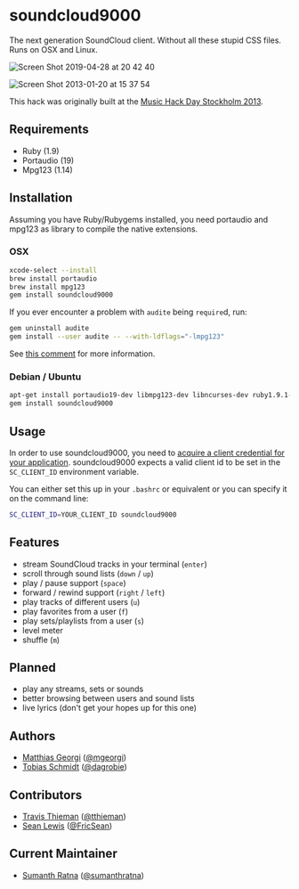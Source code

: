 # soundcloud9000

The next generation SoundCloud client. Without all these stupid CSS files. Runs on OSX and Linux.

![Screen Shot 2019-04-28 at 20 42 40](https://user-images.githubusercontent.com/31281983/56872460-74dd2780-69f7-11e9-9d7e-247757a9a6fd.png)

![Screen Shot 2013-01-20 at 15 37 54](https://f.cloud.github.com/assets/3432/81281/06b05df4-630f-11e2-8b55-7f3c18126831.png)

This hack was originally built at the [Music Hack Day Stockholm 2013](http://stockholm.musichackday.org/2013).

## Requirements

- Ruby (1.9)
- Portaudio (19)
- Mpg123 (1.14)

## Installation

Assuming you have Ruby/Rubygems installed, you need portaudio and mpg123 as
library to compile the native extensions.

### OSX

```bash
xcode-select --install
brew install portaudio
brew install mpg123
gem install soundcloud9000
```

If you ever encounter a problem with `audite` being `require`d, run:

```bash
gem uninstall audite
gem install --user audite -- --with-ldflags="-lmpg123"
```

See [this comment](https://github.com/grobie/soundcloud2000/issues/96#issuecomment-341915328) for more information.

### Debian / Ubuntu

```bash
apt-get install portaudio19-dev libmpg123-dev libncurses-dev ruby1.9.1-dev
gem install soundcloud9000
```

## Usage

In order to use soundcloud9000, you need to [acquire a client credential for your application](https://stackoverflow.com/a/43962626/7127932). soundcloud9000 expects a valid client id to be set in the `SC_CLIENT_ID` environment variable.

You can either set this up in your `.bashrc` or equivalent or you can specify it on the command line:

```bash
SC_CLIENT_ID=YOUR_CLIENT_ID soundcloud9000
```

## Features

- stream SoundCloud tracks in your terminal (`enter`)
- scroll through sound lists (`down` / `up`)
- play / pause support (`space`)
- forward / rewind support (`right` / `left`)
- play tracks of different users (`u`)
- play favorites from a user (`f`)
- play sets/playlists from a user (`s`)
- level meter
- shuffle (`m`)

## Planned

- play any streams, sets or sounds
- better browsing between users and sound lists
- live lyrics (don't get your hopes up for this one)

## Authors

- [Matthias Georgi](https://github.com/georgi) ([@mgeorgi](https://twitter.com/mgeorgi))
- [Tobias Schmidt](https://github.com/grobie) ([@dagrobie](https://twitter.com/dagrobie))

## Contributors

- [Travis Thieman](https://github.com/tthieman) ([@tthieman](https://twitter.com/thieman))
- [Sean Lewis](https://github.com/sophisticasean) ([@FricSean](https://twitter.com/fricsean))

## Current Maintainer

- [Sumanth Ratna](https://github.com/sumanthratna) ([@sumanthratna](https://twitter.com/sumanthratna))
